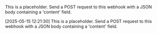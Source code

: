 This is a placeholder. Send a POST request to this webhook with a JSON body containing a 'content' field.

[2025-05-15 12:21:30] This is a placeholder. Send a POST request to this webhook with a JSON body containing a 'content' field.